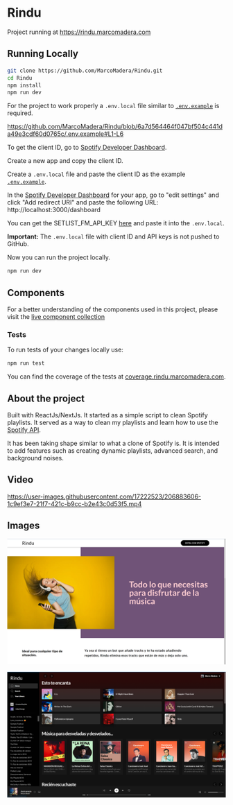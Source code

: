 # Rindu

Project running at <https://rindu.marcomadera.com>

## **Running Locally**

```bash
git clone https://github.com/MarcoMadera/Rindu.git
cd Rindu
npm install
npm run dev
```

For the project to work properly a `.env.local` file similar to [`.env.example`](https://github.com/MarcoMadera/spotify-playlists-cleaner/blob/master/.env.example) is required.

https://github.com/MarcoMadera/Rindu/blob/6a7d564464f047bf504c441da49e3cdf60d0765c/.env.example#L1-L6

To get the client ID, go to [Spotify Developer Dashboard](https://developer.spotify.com/dashboard/).

Create a new app and copy the client ID.

Create a `.env.local` file and paste the client ID as the example [`.env.example`](https://github.com/MarcoMadera/spotify-playlists-cleaner/blob/master/.env.example).

In the [Spotify Developer Dashboard](https://developer.spotify.com/dashboard/) for your app, go to "edit settings" and click "Add redirect URI" and paste the following URL: http://localhost:3000/dashboard

You can get the SETLIST_FM_API_KEY [here](https://api.setlist.fm/docs/1.0/index.html) and paste it into the `.env.local`.

**Important:** The `.env.local` file with client ID and API keys is not pushed to GitHub.

Now you can run the project locally.

```bash
npm run dev
```

## **Components**

For a better understanding of the components used in this project, please visit the [live component collection](https://main--62c0c8de6b5dd3fac001eb94.chromatic.com)

### Tests

To run tests of your changes locally use:

```bash
npm run test
```

You can find the coverage of the tests at [coverage.rindu.marcomadera.com](https://coverage.rindu.marcomadera.com/).

## **About the project**

Built with ReactJs/NextJs. It started as a simple script to clean Spotify playlists. It served as a way to clean my playlists and learn how to use the [Spotify API](https://developer.spotify.com/documentation/web-api/).

It has been taking shape similar to what a clone of Spotify is. It is intended to add features such as creating dynamic playlists, advanced search, and background noises.

## Video

https://user-images.githubusercontent.com/17222523/206883606-1c9ef3e7-21f7-421c-b9cc-b2e43c0d53f5.mp4

## Images

![Home](./public/Home.png)

![Dashboard](./public/Dashboard.png)
